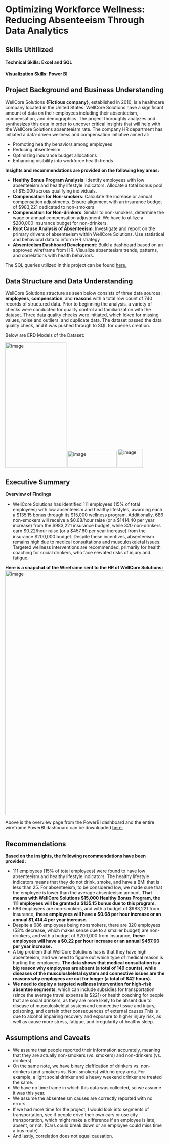 # Optimizing Workforce Wellness: Reducing Absenteeism Through Data Analytics 
## Skills Utitilized
#### Technical Skills: Excel and SQL 
#### Visualization Skills: Power BI

## Project Background and Business Understanding
WellCore Solutions **{Fictious company}**, established in 2010, is a healthcare company located in the United States. 
WellCore Solutions have a significant amount of data on their employees including their absenteeism, compensation, and demographics. The project thoroughly analyzes and synthesizes this data in order to uncover critical insights that will help with the WellCore Solutions absenteeism rate. The company HR department has initiated a data-driven wellness and compensation initiative aimed at: 
- Promoting healthy behaviors among employees
- Reducing absenteeism
- Optimizing insurance budget allocations 
- Enhancing visibility into workforce health trends


**Insights and recommendations are provided on the following key areas:**
-   **Healthy Bonus Program Analysis**: Identify employees with low absenteeism and healthy lifestyle indicators. Allocate a total bonus pool of $15,000 across qualifying individuals.
-   **Compensation for Non-smokers**: Calculate the increase or annual compensation adjustments. Ensure alignment with an insurance budget of $983,221 dedicated to non-smokers
-   **Compensation for Non-drinkers**: Similar to non-smokers, determine the wage or annual compensation adjustment. We have to utilize a $200,000 insurance budget for non-drinkers.
-   **Root Cause Analysis of Absenteeism**: Investigate and report on the primary drivers of absenteeism within WellCore Solutions. Use statistical and behavioral data to inform HR strategy
-   **Absenteeism Dashboard Development**: Build a dashboard based on an approved wireframe from HR. Visualize absenteeism trends, patterns, and correlations with health behaviors.

The SQL queries utilized in this project can be found [here.](https://github.com/EJman18/EJM-Portfolio/blob/main/Absenteeism%20Project/files/Absenteeism_SQL_Query.sql)

## Data Structure and Data Understanding 
WellCore Solutions structure as seen below consists of three data sources: **employees**, **compensation**, and **reasons** with a total row count of 740 records of structured data. Prior to beginning the analysis, a variety of checks were conducted for quality control and familiarization with the dataset. Three data quality checks were initiated, which loked for missing values, noise and outliers, and duplicate data. The dataset passed the data quality check, and it was pushed through to SQL for queries creation. 

Below are ERD Models of the Dataset: 

<img width="193" height="396" alt="image" src="https://github.com/user-attachments/assets/924cdac0-6acf-4ddb-b3f9-e7c40e822b9f" />
<img width="155" height="53" alt="image" src="https://github.com/user-attachments/assets/13fbd2a7-6e5c-4baf-b445-314d2998f6ec" />
<img width="79" height="59" alt="image" src="https://github.com/user-attachments/assets/7ce2db4e-2be1-43d7-a941-0a36b742936c" />

## Executive Summary
**Overview of Findings**
- WellCore Solutions has identified 111 employees (15% of total employees) with low absenteeism and healthy lifestyles, awarding each a $135.15 bonus through its $15,000 wellness program. Additionally, 686 non-smokers will receive a $0.68/hour raise (or a $1414.40 per year increase) from the $983,221 insurance budget, while 320 non-drinkers earn $0.22/hour raise (or a $457.60 per year increase) from the insurance $200,000 budget. Despite these incentives, absenteeism remains high due to medical consultations and musculoskeletal issues. Targeted wellness interventions are recommended, primarily for health coaching for social drinkers, who face elevated risks of injury and fatigue. 

**Here is a snapchat of the Wireframe sent to the HR of WellCore Solutions:**
<img width="721" height="773" alt="image" src="https://github.com/user-attachments/assets/2a5a4cec-f64f-46c9-bca0-7c99157ca32c" />

Above is the overview page from the PowerBI dashboard and the entire wireframe PowerBI dashboard can be downloaded [here.](https://github.com/EJman18/EJM-Portfolio/blob/main/Absenteeism%20Project/files/Absenteeism%20at%20WellCore%20Solutions.pbix) 

## Recommendations 
**Based on the insights, the following recommendations have been provided:**
- 111 employees (15% of total employees) were found to have low absenteeism and healthy lifestyle indicators. The healthy lifestyle indicators means that they do not drink, smoke, and have a BMI that is less than 25. For absenteeism, to be considered low, we made sure that the employee is lower than the average absenteeism amount. **That means with WellCore Solutions $15,000 Healthy Bonus Program, the 111 employees will be granted a $135.15 bonus due to this program.** 
- 686 employees are non-smokers, and with a budget of $983,221 from insurance, **these employees will have a $0.68 per hour increase or an annual $1,414.4 per year increase.**
- Despite a 686 employees being nonsmokers, there are 320 employees (53% decrease, which makes sense due to a smaller budget) are non-drinkers, and with a budget of $200,000 from insurance, **these employees will have a $0.22 per hour increase or an annual $457.60 per year increase.** 
- A big problem that WellCore Solutions has is that they have high absenteeism, and we need to figure out which type of medical reason is hurting the employees. **The data shows that medical consultation is a big reason why employees are absent (a total of 149 counts), while diseases of the musculoskeletal system and connective issues are the reasons why employees are out for longer (a total of 842 hours).**  
- **We need to deploy a targeted wellness intervention for high-risk absentee segments**, which can include subsidies for transportation (since the average travel expense is $221) or health coaching for people that are social drinkers, as they are more likely to be absent due to disease of musculoskeletal system and connective tissue and injury, poisoning, and certain other consequences of external causes.This is due to alcohol impairing recovery and exposure to higher injury risk, as well as cause more stress, fatigue, and irregularity of healthy sleep.  

## Assumptions and Caveats
- We assume that people reported their information accurately, meaning that they are actually non-smokers (vs. smokers) and non-drinkers (vs. drinkers). 
- On the same note, we have binary claffication of drinkers vs. non-drinkers (and smokers vs. Non-smokers) with no grey area. For example, a light social drinker and a heavy weekend drinker are treated the same. 
- We have no time frame in which this data was collected, so we assume it was this year. 
- We assume the absenteeism causes are correctly reported with no errors.
- If we had more time for the project, I would look into segments of transportation, see if people drive their own cars or use city transportation, which might make a difference if an employee is late, absent, or not. (Cars could break down or an employee could miss time a bus route) 
- And lastly, correlation does not equal causation.
